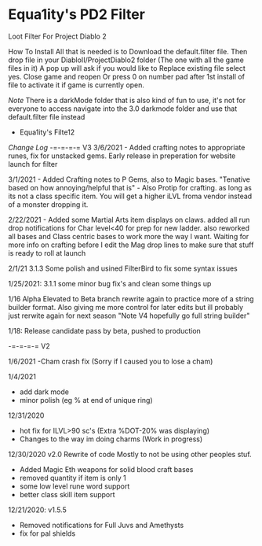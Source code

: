 # Equa1ity's PD2 Filter
Loot Filter For Project Diablo 2

How To Install
All that is needed is to Download the default.filter file. Then drop file in your DiabloII/ProjectDiablo2 folder (The one with all the game files in it) A pop up will ask if you would like to Replace existing file select yes.  Close game and reopen Or press 0 on number pad after 1st install of file to activate it if game is currently open.

_Note_ There is a darkMode folder that is also kind of fun to use,  it's not for everyone to access navigate into the 3.0 darkmode folder and use that default.filter file instead
* Equa1ity's Filte12

_*Change Log*_
-=-=-=-= V3
3/6/2021 - Added crafting notes to appropriate runes, fix for unstacked gems. Early release in preperation for website launch for filter

3/1/2021 - Added Crafting notes to P Gems, also to Magic bases.  "Tenative based on how annoying/helpful that is" -  Also Protip for crafting. as long as its not a class specific item. You will get a higher iLVL froma  vendor instead of a monster dropping it.

2/22/2021 - Added some Martial Arts item displays on claws.  added all run drop notifications for Char level<40 for prep for new ladder.  also reworked all bases and Class centric bases to work more the way I want.  Waiting for more info on crafting before I edit the Mag drop lines to make sure that stuff is ready to roll at launch

2/1/21 3.1.3 Some polish and usined FilterBird to fix some syntax issues

1/25/2021: 3.1.1 some minor bug fix's and clean some things up

1/16 Alpha Elevated to Beta branch rewrite again to practice more of a string builder format. Also giving me more control for later edits  but ill probably just rerwite again for next season "Note V4 hopefully go full string builder"

1/18: Release candidate pass by beta, pushed to production


-=-=-=-= V2

1/6/2021
-Cham crash fix (Sorry if I caused you to lose a cham)

1/4/2021
- add dark mode
- minor polish (eg % at end of unique ring)

12/31/2020
- hot fix for ILVL>90 sc's (Extra %DOT-20% was displaying)
- Changes to the way im doing charms (Work in progress)

12/30/2020 v2.0
Rewrite of code Mostly to not be using other peoples stuf.

- Added Magic Eth weapons for solid blood craft bases
- removed quantity if item  is only 1
- some low level rune word support
- better class skill item support

12/21/2020: v1.5.5
- Removed notifications for Full Juvs and Amethysts
- fix for pal shields
